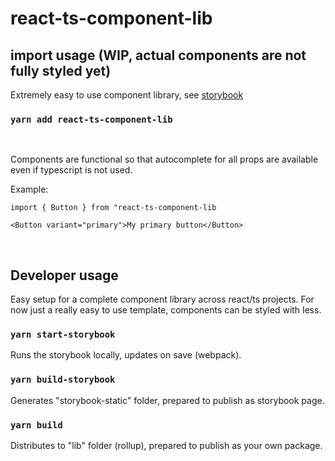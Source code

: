 # react-ts-component-lib

## import usage (WIP, actual components are not fully styled yet)

Extremely easy to use component library, see [storybook](https://react-ts-component-lib.now.sh/)

### `yarn add react-ts-component-lib`

<br/>

Components are functional so that autocomplete for all props are available even if typescript is not used.

Example:

```
import { Button } from "react-ts-component-lib

<Button variant="primary">My primary button</Button>
```

<br/>

## Developer usage

Easy setup for a complete component library across react/ts projects. For now just a really easy to use template, components can be styled with less.

### `yarn start-storybook`

Runs the storybook locally, updates on save (webpack).

### `yarn build-storybook`

Generates "storybook-static" folder, prepared to publish as storybook page.

### `yarn build`

Distributes to "lib" folder (rollup), prepared to publish as your own package.
